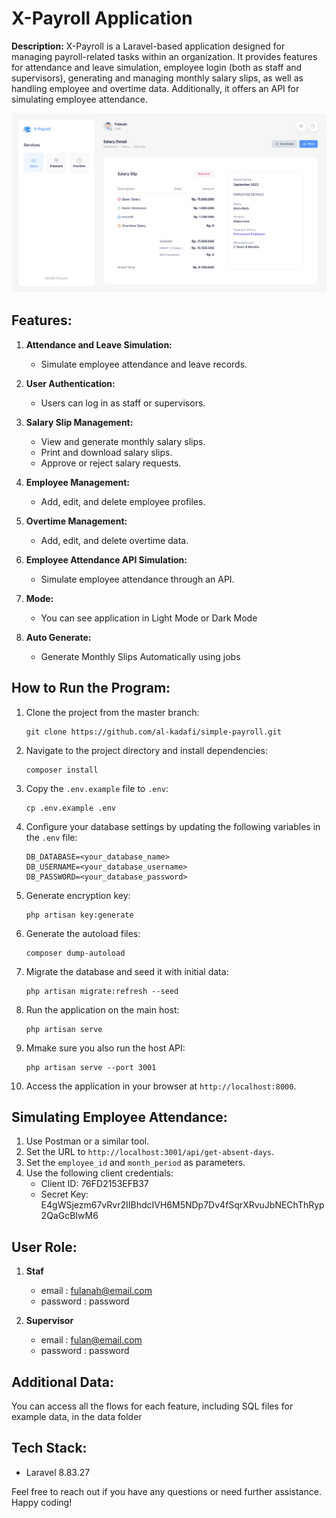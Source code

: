 # X-Payroll Application

**Description:**
X-Payroll is a Laravel-based application designed for managing payroll-related tasks within an organization. It provides features for attendance and leave simulation, employee login (both as staff and supervisors), generating and managing monthly salary slips, as well as handling employee and overtime data. Additionally, it offers an API for simulating employee attendance.

![x-payroll](./data/dashboard.png)

## Features:

1. **Attendance and Leave Simulation:**
   - Simulate employee attendance and leave records.

2. **User Authentication:**
   - Users can log in as staff or supervisors.

3. **Salary Slip Management:**
   - View and generate monthly salary slips.
   - Print and download salary slips.
   - Approve or reject salary requests.

4. **Employee Management:**
   - Add, edit, and delete employee profiles.

5. **Overtime Management:**
   - Add, edit, and delete overtime data.

6. **Employee Attendance API Simulation:**
   - Simulate employee attendance through an API.

7. **Mode:**
   - You can see application in Light Mode or Dark Mode

8. **Auto Generate:**
   - Generate Monthly Slips Automatically using jobs
   
## How to Run the Program:

1. Clone the project from the master branch:
   ```
   git clone https://github.com/al-kadafi/simple-payroll.git
   ```

2. Navigate to the project directory and install dependencies:
   ```
   composer install
   ```

3. Copy the `.env.example` file to `.env`:
   ```
   cp .env.example .env
   ```

4. Configure your database settings by updating the following variables in the `.env` file:
   ```
   DB_DATABASE=<your_database_name>
   DB_USERNAME=<your_database_username>
   DB_PASSWORD=<your_database_password>
   ```
5. Generate encryption key:
   ```
   php artisan key:generate
   ```

6. Generate the autoload files:
   ```
   composer dump-autoload
   ```

7. Migrate the database and seed it with initial data:
   ```
   php artisan migrate:refresh --seed
   ```

8. Run the application on the main host:
   ```
   php artisan serve
   ```

9. Mmake sure you also run the host API:
   ```
   php artisan serve --port 3001
   ```

10. Access the application in your browser at `http://localhost:8000`.

## Simulating Employee Attendance:

1. Use Postman or a similar tool.
2. Set the URL to `http://localhost:3001/api/get-absent-days`.
3. Set the `employee_id` and `month_period` as parameters.
4. Use the following client credentials:
   - Client ID: 76FD2153EFB37
   - Secret Key: E4gWSjezm67vRvr2IIBhdcIVH6M5NDp7Dv4fSqrXRvuJbNEChThRyp2QaGcBIwM6

## User Role:
1. **Staf**
   - email : fulanah@email.com
   - password : password

2. **Supervisor**
   - email : fulan@email.com
   - password : password

## Additional Data:
You can access all the flows for each feature, including SQL files for example data, in the data folder

## Tech Stack:

- Laravel 8.83.27

Feel free to reach out if you have any questions or need further assistance. Happy coding!